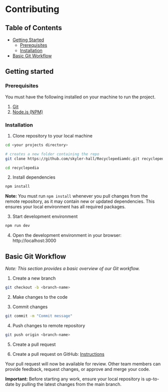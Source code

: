 # Contributing

## Table of Contents

- [Getting Started](#getting-started)
  - [Prerequisites](#prerequisites)
  - [Installation](#installation)
- [Basic Git Workflow](#basic-git-workflow)

## Getting started

### Prerequisites

You must have the following installed on your machine to run the project.

1. [Git](https://git-scm.com/downloads)
2. [Node.js (NPM)](https://nodejs.org/en)

### Installation

1. Clone repository to your local machine

```bash
cd <your projects directory>

# creates a new folder containing the repo
git clone https://github.com/skyler-hall/Recyclepediamdc.git recyclepedia

cd recyclepedia
```

2. Install dependencies

```bash
npm install
```

**Note:** You must run `npm install` whenever you pull changes from the remote repository, as it may contain new or updated dependencies. This ensures your local environment has all required packages.

3. Start development environment

```bash
npm run dev
```

4. Open the development environment in your browser: http://localhost:3000

## Basic Git Workflow

_Note: This section provides a basic overview of our Git workflow._

1. Create a new branch

```bash
git checkout -b <branch-name>
```

2. Make changes to the code

3. Commit changes

```bash
git commit -m "Commit message"
```

4. Push changes to remote repository

```bash
git push origin <branch-name>
```

5. Create a pull request

6. Create a pull request on GitHub: [Instructions](https://docs.github.com/en/pull-requests/collaborating-with-pull-requests/proposing-changes-to-your-work-with-pull-requests/creating-a-pull-request)

Your pull request will now be available for review. Other team members can provide feedback, request changes, or approve and merge your code.

**Important:** Before starting any work, ensure your local repository is up-to-date by pulling the latest changes from the main branch.
